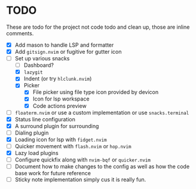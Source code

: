 # TODO

These are todo for the project not code todo and clean up, those are inline comments.

-   [x] Add mason to handle LSP and formatter
-   [x] Add `gitsign.nvim` or fugitive for gutter icon
-   [ ] Set up various snacks
    -   [ ] Dashboard?
    -   [x] `lazygit`
    -   [x] Indent (or try `hlclunk.nvim`)
    -   [x] Picker
        -   [x] File picker using file type icon provided by devicon
        -   [x] Icon for lsp workspace
        -   [x] Code actions preview
-   [ ] `floaterm.nvim` or use a custom implementation or use `snacks.terminal`
-   [x] Status line configuration
-   [x] A surround plugin for surrounding
-   [ ] Dialing plugin
-   [x] Loading icon for lsp with `fidget.nvim`
-   [ ] Quicker movement with `flash.nvim` or `hop.nvim`
-   [x] Lazy load plugins
-   [ ] Configure quickfix along with `nvim-bqf` or `quicker.nvim`
-   [ ] Document how to make changes to the config as well as how the code base work for future reference
-   [ ] Sticky note implementation simply cus it is really fun.
